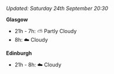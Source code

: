 *Updated: Saturday 24th September 20:30*

**Glasgow**

* 21h - 7h: :partly_sunny: Partly Cloudy
* 8h: :cloud: Cloudy

**Edinburgh**

* 21h - 8h: :cloud: Cloudy
